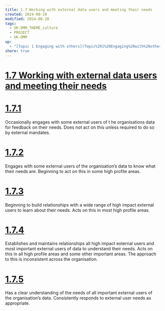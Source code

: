 ```yaml
---
title: 1.7 Working with external data users and meeting their needs
created: 2024-08-28
modified: 2024-08-28
tags:
  - UK-DMM_THEME_culture
  - PROJECT
  - UK-DMM
up:
  - "[Topic 1 Engaging with others](Topic%201%20Engaging%20with%20others.md)"
share: true
---
```

# [1.7 Working with external data users and meeting their needs](1.7%20Working%20with%20external%20data%20users%20and%20meeting%20their%20needs.md)
# [1.7.1](1.7.1.md)

Occasionally engages with some external users of t he organisations data for feedback on their needs. Does not act on this unless required to do so by external mandates.

# [1.7.2](1.7.2.md)

Engages with some external users of the organisation’s data to know what their needs are. Beginning to act on this in some high profile areas.

# [1.7.3](1.7.3.md)

Beginning to build relationships with a wide range of high impact external users to learn about their needs. Acts on this in most high profile areas.

# [1.7.4](1.7.4.md)

Establishes and maintains relationships all high impact external users and most important external users of data to understand their needs. Acts on this in all high profile areas and some other important areas. The approach to this is inconsistent across the organisation.

# [1.7.5](1.7.5.md)

Has a clear understanding of the needs of all important external users of the organisation’s data. Consistently responds to external user needs as appropriate.
